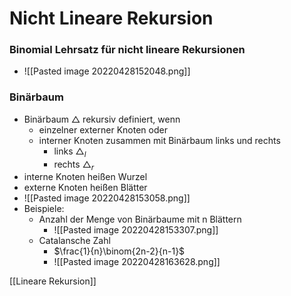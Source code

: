 # Nicht Lineare Rekursion
### Binomial Lehrsatz für nicht lineare Rekursionen
+ ![[Pasted image 20220428152048.png]]

### Binärbaum
+ Binärbaum △ rekursiv definiert, wenn
	+ einzelner externer Knoten oder
	+ interner Knoten zusammen mit Binärbaum links und rechts 
		+ links $△_l$
		+ rechts $△_r$
+ interne Knoten heißen Wurzel
+ externe Knoten heißen Blätter
+ ![[Pasted image 20220428153058.png]]
+ Beispiele: 
	+ Anzahl der Menge von Binärbaume mit n Blättern
		+ ![[Pasted image 20220428153307.png]]
	+ Catalansche Zahl
		+ $\frac{1}{n}\binom{2n-2}{n-1}$
		+ ![[Pasted image 20220428163628.png]]

[[Lineare Rekursion]]